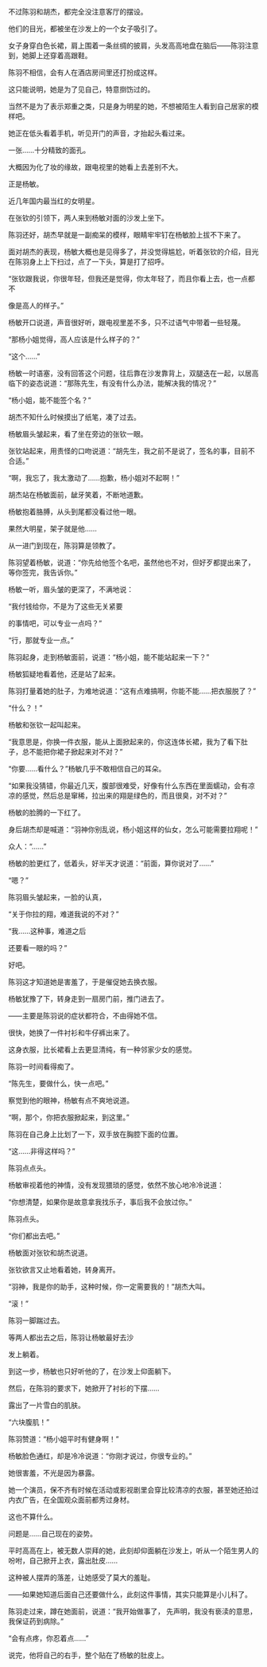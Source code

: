 不过陈羽和胡杰，都完全没注意客厅的摆设。

他们的目光，都被坐在沙发上的一个女子吸引了。

女子身穿白色长裙，肩上围着一条丝绸的披肩，头发高高地盘在脑后——陈羽注意到，她脚上还穿着高跟鞋。

陈羽不相信，会有人在酒店房间里还打扮成这样。

这只能说明，她是为了见自己，特意捯饬过的。

当然不是为了表示郑重之类，只是身为明星的她，不想被陌生人看到自己居家的模样吧。

她正在低头看着手机，听见开门的声音，才抬起头看过来。

一张……十分精致的面孔。

大概因为化了妆的缘故，跟电视里的她看上去差别不大。

正是杨敏。

近几年国内最当红的女明星。

在张钦的引领下，两人来到杨敏对面的沙发上坐下。

陈羽还好，胡杰早就是一副痴呆的模样，眼睛牢牢钉在杨敏脸上拔不下来了。

面对胡杰的表现，杨敏大概也是见得多了，并没觉得尴尬，听着张钦的介绍，目光在陈羽身上上下扫过，点了一下头，算是打了招呼。

“张钦跟我说，你很年轻，但我还是觉得，你太年轻了，而且你看上去，也一点都不

像是高人的样子。”

杨敏开口说道，声音很好听，跟电视里差不多，只不过语气中带着一些轻蔑。

“那杨小姐觉得，高人应该是什么样子的？”

“这个……”

杨敏一时语塞，没有回答这个问题，往后靠在沙发靠背上，双腿迭在一起，以居高临下的姿态说道：“那陈先生，有没有什么办法，能解决我的情况？”

“杨小姐，能不能签个名？”

胡杰不知什么时候摸出了纸笔，凑了过去。

杨敏眉头皱起来，看了坐在旁边的张钦一眼。

张钦站起来，用责怪的口吻说道：“胡先生，我之前不是说了，签名的事，目前不合适。”

“啊，我忘了，我太激动了……抱歉，杨小姐对不起啊！”

胡杰站在杨敏面前，龇牙笑着，不断地道歉。

杨敏抱着胳膊，从头到尾都没看过他一眼。

果然大明星，架子就是他……

从一进门到现在，陈羽算是领教了。

陈羽望着杨敏，说道：“你先给他签个名吧，虽然他也不对，但好歹都提出来了，等你签完，我告诉你。”

杨敏一听，眉头皱的更深了，不满地说：

“我付钱给你，不是为了这些无关紧要

的事情吧，可以专业一点吗？”

“行，那就专业一点。”

陈羽起身，走到杨敏面前，说道：“杨小姐，能不能站起来一下？”

杨敏狐疑地看着他，还是站了起来。

陈羽打量着她的肚子，为难地说道：“这有点难搞啊，你能不能……把衣服脱了？”

“什么？！”

杨敏和张钦一起叫起来。

“我意思是，你换一件衣服，能从上面掀起来的，你这连体长裙，我为了看下肚子，总不能把你裙子掀起来对不对？”

“你要……看什么？”杨敏几乎不敢相信自己的耳朵。

“如果我没猜错，你最近几天，腹部很难受，好像有什么东西在里面蠕动，会有凉凉的感觉，然后总是窜稀，拉出来的翔是绿色的，而且很臭，对不对？”

杨敏的脸腾的一下红了。

身后胡杰却是喊道：“羽神你别乱说，杨小姐这样的仙女，怎么可能需要拉翔呢！”

众人：“……”

杨敏的脸更红了，低着头，好半天才说道：“前面，算你说对了……”

“嗯？”

陈羽眉头皱起来，一脸的认真，

“关于你拉的翔，难道我说的不对？”

“我……这种事，难道之后

还要看一眼的吗？”

好吧。

陈羽这才知道她是害羞了，于是催促她去换衣服。

杨敏犹豫了下，转身走到一扇房门前，推门进去了。

——主要是陈羽说的症状都符合，不由得她不信。

很快，她换了一件衬衫和牛仔裤出来了。

这身衣服，比长裙看上去更显清纯，有一种邻家少女的感觉。

陈羽一时间看得痴了。

“陈先生，要做什么，快一点吧。”

察觉到他的眼神，杨敏有点不爽地说道。

“啊，那个，你把衣服掀起来，到这里。”

陈羽在自己身上比划了一下，双手放在胸腔下面的位置。

“这……非得这样吗？”

陈羽点点头。

杨敏审视着他的神情，没有发现猥琐的感觉，依然不放心地冷冷说道：

“你想清楚，如果你是故意拿我找乐子，事后我不会放过你。”

陈羽点头。

“你们都出去吧。”

杨敏面对张钦和胡杰说道。

张钦欲言又止地看着她，转身离开。

“羽神，我是你的助手，这种时候，你一定需要我的！”胡杰大叫。

“滚！”

陈羽一脚踹过去。

等两人都出去之后，陈羽让杨敏最好去沙

发上躺着。

到这一步，杨敏也只好听他的了，在沙发上仰面躺下。

然后，在陈羽的要求下，她掀开了衬衫的下摆……

露出了一片雪白的肌肤。

“六块腹肌！”

陈羽赞道：“杨小姐平时有健身啊！”

杨敏脸色通红，却是冷冷说道：“你刚才说过，你很专业的。”

她很害羞，不光是因为暴露。

她一个演员，保不齐有时候在活动或影视剧里会穿比较清凉的衣服，甚至她还拍过内衣广告，在全国观众面前都秀过身材。

这也不算什么。

问题是……自己现在的姿势。

平时高高在上，被无数人崇拜的她，此刻却仰面躺在沙发上，听从一个陌生男人的吩咐，自己掀开上衣，露出肚皮……

这种被人摆弄的落差，让她感受了莫大的羞耻。

——如果她知道后面自己还要做什么，此刻这件事情，其实只能算是小儿科了。

陈羽走过来，蹲在她面前，说道：“我开始做事了， 先声明，我没有亵渎的意思，我保证药到病除。”

“会有点疼，你忍着点……”

说完，他将自己的右手，整个贴在了杨敏的肚皮上。
